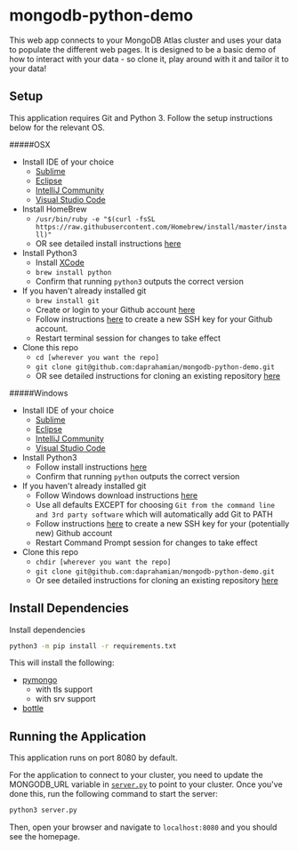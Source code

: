 # mongodb-python-demo
This web app connects to your MongoDB Atlas cluster and uses your data to populate the different web pages. 
It is designed to be a basic demo of how to interact with your data - so clone it, play around with it and 
tailor it to your data!

## Setup
This application requires Git and Python 3. Follow the setup instructions below for the relevant OS.

#####OSX
+ Install IDE of your choice
    + [Sublime](http://docs.sublimetext.info/en/latest/getting_started/install.html#id2)
    + [Eclipse](https://www.eclipse.org/downloads/download.php?file=/technology/epp/downloads/release/2019-03/R/eclipse-java-2019-03-R-macosx-cocoa-x86_64.dmg)
    + [IntelliJ Community](https://www.jetbrains.com/idea/download/#section=mac)
    + [Visual Studio Code](https://code.visualstudio.com/download)
+ Install HomeBrew
    + `/usr/bin/ruby -e "$(curl -fsSL https://raw.githubusercontent.com/Homebrew/install/master/install)"`
    + OR see detailed install instructions [here](https://docs.brew.sh/Installation)
+ Install Python3
    + Install [XCode](https://developer.apple.com/xcode/)
    + `brew install python`
    + Confirm that running `python3` outputs the correct version
+ If you haven't already installed git
    + `brew install git`
    + Create or login to your Github account [here](https://github.com/)
    + Follow instructions [here](https://gist.github.com/adamjohnson/5682757) to create a new SSH key for your Github account.
    + Restart terminal session for changes to take effect 
+ Clone this repo
    + `cd [wherever you want the repo]`
    + `git clone git@github.com:daprahamian/mongodb-python-demo.git`
    + OR see detailed instructions for cloning an existing repository [here](https://git-scm.com/book/en/v2/Git-Basics-Getting-a-Git-Repository)

#####Windows
+ Install IDE of your choice
    + [Sublime](http://docs.sublimetext.info/en/latest/getting_started/install.html#id1)
    + [Eclipse](http://docs.sublimetext.info/en/latest/getting_started/install.html#id1)
    + [IntelliJ Community](https://www.jetbrains.com/idea/download/#section=windows)
    + [Visual Studio Code](https://code.visualstudio.com/download)
+ Install Python3
    + Follow install instructions [here](https://realpython.com/installing-python/#windows)
    + Confirm that running `python` outputs the correct version
+ If you haven't already installed git
    + Follow Windows download instructions [here](https://git-scm.com/downloads)
    + Use all defaults EXCEPT for choosing `Git from the command line and 3rd party software` which will automatically 
    add Git to PATH
    + Follow instructions [here](https://gist.github.com/adamjohnson/5682757) to create a new SSH key for your (potentially new) Github account
    + Restart Command Prompt session for changes to take effect 
+ Clone this repo
    + `chdir [wherever you want the repo]`
    + `git clone git@github.com:daprahamian/mongodb-python-demo.git`
    + Or see detailed instructions for cloning an existing repository [here](https://git-scm.com/book/en/v2/Git-Basics-Getting-a-Git-Repository)

## Install Dependencies
Install dependencies
```sh
python3 -m pip install -r requirements.txt
```

This will install the following:

+ [pymongo](https://api.mongodb.com/python/current/)
  + with tls support
  + with srv support
+ [bottle](https://bottlepy.org/docs/dev/)

## Running the Application
This application runs on port 8080 by default.

For the application to connect to your cluster, you need to update the MONGODB_URL variable in 
[`server.py`](server.py) to point to your cluster. Once you've done this, run the following command to start the server:
```python
python3 server.py
```
Then, open your browser and navigate to `localhost:8080` and you should see the homepage.
